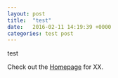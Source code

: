 ```yaml
---
layout: post
title:  "test"
date:   2016-02-11 14:19:39 +0000
categories: test post
---
```


test

Check out the [Homepage][homepage] for XX.

[homepage]: http://www.joernklinger.com
